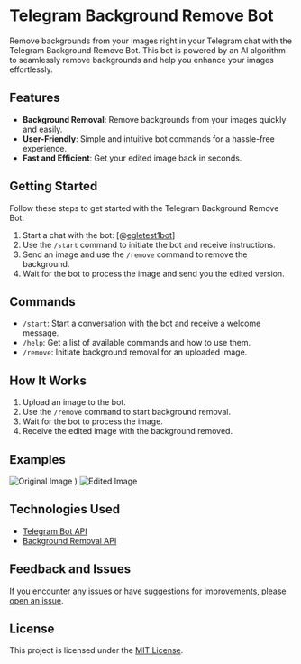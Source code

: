 # Telegram Background Remove Bot

Remove backgrounds from your images right in your Telegram chat with the Telegram Background Remove Bot. This bot is powered by an AI algorithm to seamlessly remove backgrounds and help you enhance your images effortlessly.

## Features

- **Background Removal**: Remove backgrounds from your images quickly and easily.
- **User-Friendly**: Simple and intuitive bot commands for a hassle-free experience.
- **Fast and Efficient**: Get your edited image back in seconds.

## Getting Started

Follow these steps to get started with the Telegram Background Remove Bot:

1. Start a chat with the bot: [@[egletest1bot](https://t.me/egletest1bot)]
2. Use the `/start` command to initiate the bot and receive instructions.
3. Send an image and use the `/remove` command to remove the background.
4. Wait for the bot to process the image and send you the edited version.

## Commands

- `/start`: Start a conversation with the bot and receive a welcome message.
- `/help`: Get a list of available commands and how to use them.
- `/remove`: Initiate background removal for an uploaded image.

## How It Works

1. Upload an image to the bot.
2. Use the `/remove` command to start background removal.
3. Wait for the bot to process the image.
4. Receive the edited image with the background removed.

## Examples

![Original Image](!https://github.com/AnjanaKvd/background-remove-telegram-bot/assets/109935293/beb3e8cb-269c-4886-8ede-58beb58dcd11)
)
![Edited Image](![photo_2023-09-02_21-35-21](https://github.com/AnjanaKvd/background-remove-telegram-bot/assets/109935293/0c843fd5-b2e1-46e2-9d53-ea8ad7796384)
)

## Technologies Used

- [Telegram Bot API](https://core.telegram.org/bots/api)
- [Background Removal API](https://your-background-removal-api.com)

## Feedback and Issues

If you encounter any issues or have suggestions for improvements, please [open an issue](https://github.com/AnjanaKvd/telegram-background-remove-bot/issues).

## License

This project is licensed under the [MIT License](LICENSE).
